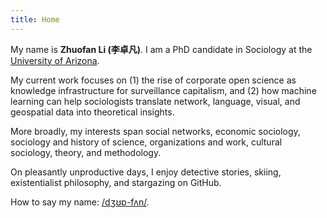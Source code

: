 ```yaml
---
title: Home
---
```


<!-- <style type="text/css">
.home {
  text-align: center;
}
.home h1 {
  font-size: 3em;
}
.home h2 {
  margin-bottom: 4em;
}
.home ul {
  margin-left: -4em;
}
.home ul li {
  display: inline-block;
  margin-left: 4em;
}
</style> -->

<style type="text/css">
.home h1{
  text-align: center;
}
.home h2 {
  border-bottom: 1px solid var(--border-color);
}
.home h3 {
  font-variant: small-caps;
  text-align: center;
}
</style>

My name is **Zhuofan Li (李卓凡)**. I am a PhD candidate in Sociology at the [University of Arizona](https://sociology.arizona.edu/). 

My current work focuses on (1) the rise of corporate open science as knowledge infrastructure for surveillance capitalism, and (2) how machine learning can help sociologists translate network, language, visual, and geospatial data into theoretical insights. 

More broadly, my interests span social networks, economic sociology, sociology and history of science, organizations and work, cultural sociology, theory, and methodology. 

On pleasantly unproductive days, I enjoy detective stories, skiing, existentialist philosophy, and stargazing on GitHub. 

How to say my name: [/dʒʊɒ-fʌn/](https://www.chinesenamesinenglish.com/wiki/Zhuofan).